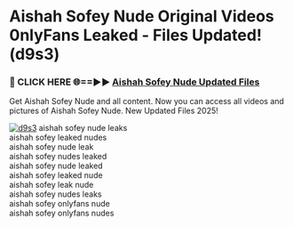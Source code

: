 # Aishah Sofey Nude Original Videos 0nlyFans Leaked - Files Updated! (d9s3)

<h3>🔴 CLICK HERE 🌐==►► <a href="https://tinyurl.com/4mcuefdz" rel="nofollow">Aishah Sofey Nude Updated Files</a></h3>

Get Aishah Sofey Nude and all content. Now you can access all videos and pictures of Aishah Sofey Nude. New Updated Files 2025!

[![d9s3](https://i.imgur.com/StAQSOY.gif)](https://tinyurl.com/4mcuefdz)
aishah sofey nude leaks<br>
aishah sofey leaked nudes<br>
aishah sofey nude leak<br>
aishah sofey nudes leaked<br>
aishah sofey nude leaked<br>
aishah sofey leaked nude<br>
aishah sofey leak nude<br>
aishah sofey nudes leaks<br>
aishah sofey onlyfans nude<br>
aishah sofey onlyfans nudes